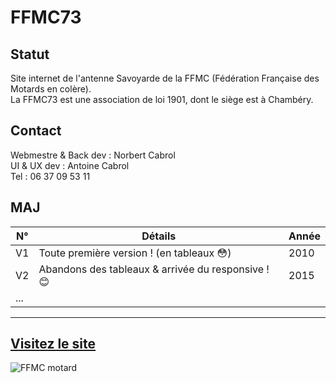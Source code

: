 # FFMC73   

## Statut
Site internet de l'antenne Savoyarde de la FFMC (Fédération Française des Motards en colère).  
La FFMC73 est une association de loi 1901, dont le siège est à Chambéry.  

## Contact
Webmestre & Back dev : Norbert Cabrol  
UI & UX dev : Antoine Cabrol  
Tel : 06 37 09 53 11  

## MAJ
N°|Détails|Année
 ------------ | ------------ | ------------
 V1 | Toute première version ! (en tableaux :flushed:) | 2010
 V2 | Abandons des tableaux & arrivée du responsive ! :blush: | 2015
 ... | |

---  
[Visitez le site](http://www.ffmc73.org)
---

![FFMC motard](http://www.ffmc73.org/images/motard.png "dessin d'un motard FFMC de dos")
